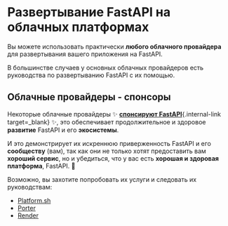 # Развертывание FastAPI на облачных платформах

Вы можете использовать практически **любого облачного провайдера** для развертывания вашего приложения на FastAPI.

В большинстве случаев у основных облачных провайдеров есть руководства по развертыванию FastAPI с их помощью.

## Облачные провайдеры - спонсоры

Некоторые облачные провайдеры ✨ [**спонсируют FastAPI**](../help-fastapi.md#sponsor-the-author){.internal-link target=_blank} ✨, это обеспечивает продолжительное и здоровое **развитие** FastAPI и его **экосистемы**.

И это демонстрирует их искреннюю приверженность FastAPI и его **сообществу** (вам), так как они не только хотят предоставить вам **хороший сервис**, но и убедиться, что у вас есть **хорошая и здоровая платформа**, FastAPI. 🙇

Возможно, вы захотите попробовать их услуги и следовать их руководствам:

* <a href="https://docs.platform.sh/languages/python.html?utm_source=fastapi-signup&utm_medium=banner&utm_campaign=FastAPI-signup-June-2023" class="external-link" target="_blank">Platform.sh</a>
* <a href="https://docs.porter.run/language-specific-guides/fastapi" class="external-link" target="_blank">Porter</a>
* <a href="https://docs.render.com/deploy-fastapi?utm_source=deploydoc&utm_medium=referral&utm_campaign=fastapi" class="external-link" target="_blank">Render</a>
